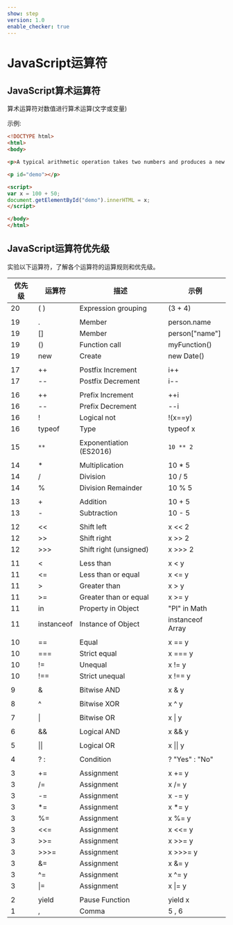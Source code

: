 ```yaml
---
show: step
version: 1.0
enable_checker: true
---
```


# JavaScript运算符

## JavaScript算术运算符

算术运算符对数值进行算术运算(文字或变量)

示例:

```html
<!DOCTYPE html>
<html>
<body>

<p>A typical arithmetic operation takes two numbers and produces a new number.</p>

<p id="demo"></p>

<script>
var x = 100 + 50;
document.getElementById("demo").innerHTML = x;
</script>

</body>
</html>
```

## JavaScript运算符优先级

实验以下运算符，了解各个运算符的运算规则和优先级。

| 优先级	| 运算符	| 描述 |	示例 |
|---|---|---|---|
|20	|( )|	Expression grouping	|(3 + 4)|
|||||
|19	|.	|Member	|person.name|
|19	|[]	|Member	|person["name"]|
|19	|()	|Function call	|myFunction()
|19	|new	|Create	|new Date()
||||| 
|17	|++	|Postfix Increment	|i++
|17	|--	|Postfix Decrement	|i--
|||||
|16	|++	|Prefix Increment	|++i
|16	|--	|Prefix Decrement	|--i
|16	|!	|Logical not	|!(x==y)
|16	|typeof	|Type	|typeof x
|||||
|15	|`**`	|Exponentiation (ES2016)	|`10 ** 2`
|||||
|14	|*	|Multiplication	|10 * 5
|14	|/	|Division	|10 / 5
|14	|%	|Division Remainder	|10 % 5
|||||
|13	|+	|Addition	|10 + 5
|13	|-	|Subtraction	|10 - 5
|||||
|12	|<<	|Shift left	|x << 2
|12	|>>	|Shift right	|x >> 2
|12	|>>>	|Shift right (unsigned)	|x >>> 2
|||||
|11	|<	|Less than	|x < y 
|11	|<=	|Less than or equal	|x <= y
|11	|>	|Greater than	|x > y
|11	|>=	|Greater than or equal	|x >= y
|11	|in	|Property in Object	|"PI" in Math
|11	|instanceof	|Instance of Object	|instanceof Array
|||||
|10	|==	|Equal	|x == y
|10	|===	|Strict equal	|x === y
|10	|!=	|Unequal	|x != y
|10	|!==	|Strict unequal	|x !== y
|||||
|9	|&	|Bitwise AND	|x & y
|||||
|8	|^	|Bitwise XOR	|x ^ y
|||||
|7	|\|	|Bitwise OR	|x \| y
|||||
|6	|&&	|Logical AND	|x && y
|||||
|5	|\|\|	|Logical OR	|x \|\| y
|||||
|4	|? :	|Condition	|? "Yes" : "No"
|||||
|3	|+=	|Assignment	|x += y
|3	|/=	|Assignment	|x /= y
|3	|-=	|Assignment	|x -= y
|3	|*=	|Assignment	|x *= y
|3	|%=	|Assignment	|x %= y
|3	|<<=	|Assignment	|x <<= y
|3	|>>=	|Assignment	|x >>= y
|3	|>>>=	|Assignment	|x >>>= y
|3	|&=	|Assignment	|x &= y
|3	|^=	|Assignment	|x ^= y
|3	|\|=	|Assignment	|x \|= y
|||||
|2	|yield	|Pause Function	|yield x
|1	|,	|Comma	|5 , 6














